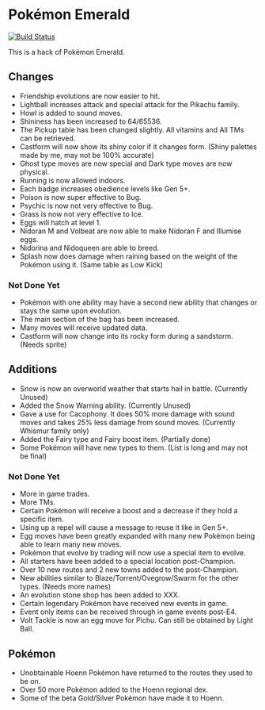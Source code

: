 # Pokémon Emerald

[![Build Status][travis-badge]][travis]

[travis]: https://travis-ci.org/i0brendan0/pokeemerald
[travis-badge]: https://travis-ci.org/i0brendan0/pokeemerald.svg?branch=master

This is a hack of Pokémon Emerald.


## Changes

* Friendship evolutions are now easier to hit.
* Lightball increases attack and special attack for the Pikachu family.
* Howl is added to sound moves.
* Shininess has been increased to 64/65536.
* The Pickup table has been changed slightly. All vitamins and All TMs can be retrieved.
* Castform will now show its shiny color if it changes form. (Shiny palettes made by me, may not be 100% accurate)
* Ghost type moves are now special and Dark type moves are now physical.
* Running is now allowed indoors.
* Each badge increases obedience levels like Gen 5+.
* Poison is now super effective to Bug.
* Psychic is now not very effective to Bug.
* Grass is now not very effective to Ice.
* Eggs will hatch at level 1.
* Nidoran M and Volbeat are now able to make Nidoran F and Illumise eggs.
* Nidorina and Nidoqueen are able to breed.
* Splash now does damage when raining based on the weight of the Pokémon using it. (Same table as Low Kick)


### Not Done Yet

* Pokémon with one ability may have a second new ability that changes or stays the same upon evolution.
* The main section of the bag has been increased.
* Many moves will receive updated data.
* Castform will now change into its rocky form during a sandstorm. (Needs sprite)


## Additions

* Snow is now an overworld weather that starts hail in battle. (Currently Unused)
* Added the Snow Warning ability. (Currently Unused)
* Gave a use for Cacophony. It does 50% more damage with sound moves and takes 25% less damage from sound moves. (Currently Whismur family only)
* Added the Fairy type and Fairy boost item. (Partially done)
* Some Pokémon will have new types to them. (List is long and may not be final)


### Not Done Yet

* More in game trades.
* More TMs.
* Certain Pokémon will receive a boost and a decrease if they hold a specific item.
* Using up a repel will cause a message to reuse it like in Gen 5+.
* Egg moves have been greatly expanded with many new Pokémon being able to learn many new moves.
* Pokémon that evolve by trading will now use a special item to evolve.
* All starters have been added to a special location post-Champion.
* Over 10 new routes and 2 new towns added to the post-Champion.
* New abilities similar to Blaze/Torrent/Ovegrow/Swarm for the other types. (Needs more names)
* An evolution stone shop has been added to XXX.
* Certain legendary Pokémon have received new events in game.
* Event only items can be received through in game events post-E4.
* Volt Tackle is now an egg move for Pichu. Can still be obtained by Light Ball.


## Pokémon

* Unobtainable Hoenn Pokémon have returned to the routes they used to be on.
* Over 50 more Pokémon added to the Hoenn regional dex.
* Some of the beta Gold/Silver Pokémon have made it to Hoenn.
